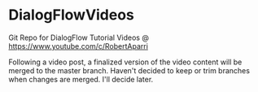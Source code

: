 # DialogFlowVideos
Git Repo for DialogFlow Tutorial Videos @ https://www.youtube.com/c/RobertAparri

Following a video post, a finalized version of the video content will be merged to the master branch. Haven't decided to keep or trim branches when changes are merged. I'll decide later.
